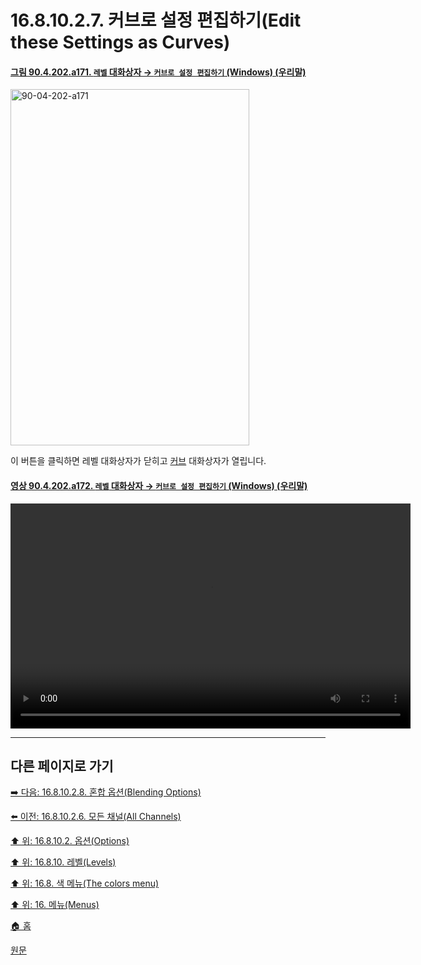 # 16.8.10.2.7. 커브로 설정 편집하기(Edit these Settings as Curves)

<a id="90-04-202-a171"></a>

#### [그림 90.4.202.a171. `레벨` 대화상자 → `커브로 설정 편집하기` (Windows) (우리말)](./90-04-0202-levels.md#90-04-202-a171)
<img width="382" height="570" alt="90-04-202-a171" src="https://github.com/user-attachments/assets/e1cf4500-669c-44fe-a8f1-a8c6366d2573" />

이 버튼을 클릭하면 레벨 대화상자가 닫히고 [커브](./16-08-11-00-curves.md) 대화상자가 열립니다.

<a id="90-04-202-a172"></a>

#### [영상 90.4.202.a172. `레벨` 대화상자 → `커브로 설정 편집하기` (Windows) (우리말)](./90-04-0202-levels.md#90-04-202-a172)
<video controls="controls" width="640" height="360" src="https://github.com/user-attachments/assets/730ae7fe-559b-4230-95d7-0ce04b3947e4"></video>

***

## 다른 페이지로 가기

[➡️ 다음: 16.8.10.2.8. 혼합 옵션(Blending Options)](./16-08-10-02-08-blending_options.md)

[⬅️ 이전: 16.8.10.2.6. 모든 채널(All Channels)](./16-08-10-02-06-all_channels.md)

[⬆️ 위: 16.8.10.2. 옵션(Options)](./16-08-10-02-00-options.md)

[⬆️ 위: 16.8.10. 레벨(Levels)](./16-08-10-00-levels.md)

[⬆️ 위: 16.8. 색 메뉴(The colors menu)](./16-08-00-the-colors-menu.md)

[⬆️ 위: 16. 메뉴(Menus)](./16-00-menus.md)

[🏠 홈](./00-home.md)

[원문](https://docs.gimp.org/2.10/ko/gimp-tool-levels.html#idm31082)